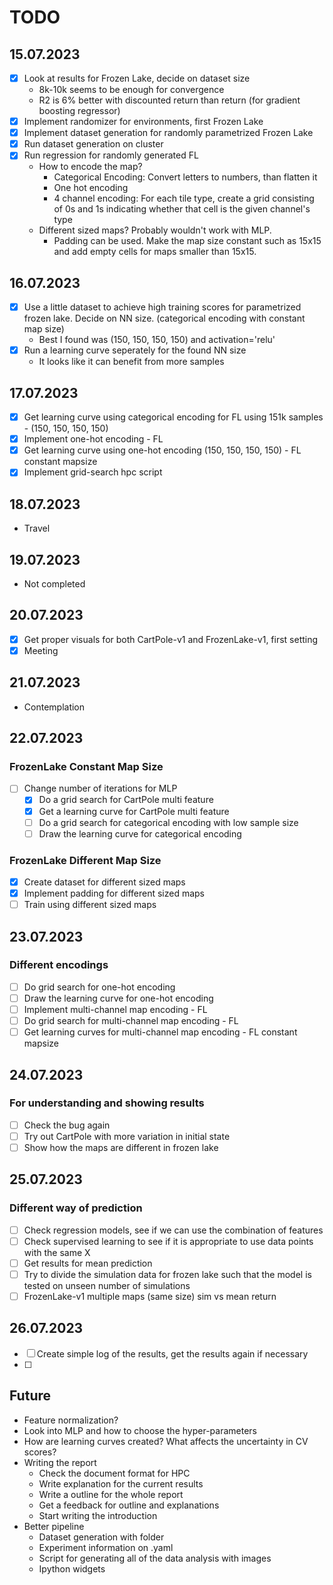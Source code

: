 # TODO

## 15.07.2023
- [x] Look at results for Frozen Lake, decide on dataset size
    - 8k-10k seems to be enough for convergence
    - R2 is 6% better with discounted return than return (for gradient boosting regressor)
- [x] Implement randomizer for environments, first Frozen Lake
- [x] Implement dataset generation for randomly parametrized Frozen Lake
- [x] Run dataset generation on cluster
- [x] Run regression for randomly generated FL
    - How to encode the map?
        - Categorical Encoding: Convert letters to numbers, than flatten it
        - One hot encoding
        - 4 channel encoding: For each tile type, create a grid consisting of 0s and 1s indicating whether that cell is the given channel's type
    - Different sized maps? Probably wouldn't work with MLP.
        - Padding can be used. Make the map size constant such as 15x15 and add empty cells for maps smaller than 15x15. 

## 16.07.2023
- [x] Use a little dataset to achieve high training scores for parametrized frozen lake. Decide on NN size. (categorical encoding with constant map size)
    - Best I found was (150, 150, 150, 150) and activation='relu'
- [x] Run a learning curve seperately for the found NN size
    - It looks like it can benefit from more samples
  
## 17.07.2023
- [x] Get learning curve using categorical encoding for FL using 151k samples - (150, 150, 150, 150)
- [x] Implement one-hot encoding - FL
- [x] Get learning curve using one-hot encoding (150, 150, 150, 150) - FL constant mapsize
- [X] Implement grid-search hpc script

## 18.07.2023
- Travel

## 19.07.2023
- Not completed

## 20.07.2023
- [x] Get proper visuals for both CartPole-v1 and FrozenLake-v1, first setting
- [x] Meeting

## 21.07.2023
- Contemplation

## 22.07.2023
### FrozenLake Constant Map Size
- [ ] Change number of iterations for MLP
  - [x] Do a grid search for CartPole multi feature
  - [x] Get a learning curve for CartPole multi feature
  - [ ] Do a grid search for categorical encoding with low sample size
  - [ ] Draw the learning curve for categorical encoding

### FrozenLake Different Map Size
- [x] Create dataset for different sized maps
- [x] Implement padding for different sized maps
- [ ] Train using different sized maps

## 23.07.2023
### Different encodings
- [ ] Do grid search for one-hot encoding
- [ ] Draw the learning curve for one-hot encoding
- [ ] Implement multi-channel map encoding - FL
- [ ] Do grid search for multi-channel map encoding - FL
- [ ] Get learning curves for multi-channel map encoding - FL constant mapsize

## 24.07.2023
### For understanding and showing results
- [ ] Check the bug again
- [ ] Try out CartPole with more variation in initial state
- [ ] Show how the maps are different in frozen lake

## 25.07.2023
### Different way of prediction
- [ ] Check regression models, see if we can use the combination of features
- [ ] Check supervised learning to see if it is appropriate to use data points with the same X
- [ ] Get results for mean prediction
- [ ] Try to divide the simulation data for frozen lake such that the model is tested on unseen number of simulations
- [ ] FrozenLake-v1 multiple maps (same size) sim vs mean return 

## 26.07.2023
- [ ] Create simple log of the results, get the results again if necessary
- [ ] 

## Future
- Feature normalization?
- Look into MLP and how to choose the hyper-parameters
- How are learning curves created? What affects the uncertainty in CV scores?
- Writing the report
    - Check the document format for HPC
    - Write explanation for the current results
    - Write a outline for the whole report
    - Get a feedback for outline and explanations
    - Start writing the introduction
- Better pipeline
    - Dataset generation with folder
    - Experiment information on .yaml
    - Script for generating all of the data analysis with images
    - Ipython widgets